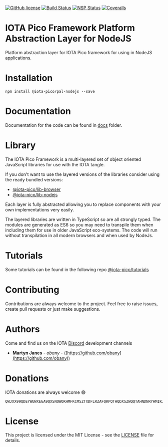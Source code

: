 [![GitHub license](https://img.shields.io/badge/license-MIT-blue.svg)](https://raw.githubusercontent.com/iota-pico/pal-nodejs/master/LICENSE) [![Build Status](https://travis-ci.org/iota-pico/pal-nodejs.svg?branch=master)](https://travis-ci.org/iota-pico/pal-nodejs) [![NSP Status](https://nodesecurity.io/orgs/iota-pico/projects/a5fc4b22-6a67-4911-80d4-fc3ca4bbe45d/badge)](https://nodesecurity.io/orgs/iota-pico/projects/a5fc4b22-6a67-4911-80d4-fc3ca4bbe45d)
[![Coveralls](https://img.shields.io/coveralls/iota-pico/pal-nodejs.svg)](https://coveralls.io/github/iota-pico/pal-nodejs)

# IOTA Pico Framework Platform Abstraction Layer for NodeJS

Platform abstraction layer for IOTA Pico framework for using in NodeJS applications.

# Installation

```shell
npm install @iota-pico/pal-nodejs --save
```

# Documentation

Documentation for the code can be found in [docs](./docs/README.md) folder.

# Library

The IOTA Pico Framework is a multi-layered set of object oriented JavaScript libraries for use with the IOTA tangle.

If you don't want to use the layered versions of the libraries consider using the  ready bundled versions:
* [@iota-pico/lib-browser](https://github.com/iota-pico/lib-browser)
* [@iota-pico/lib-nodejs](https://github.com/iota-pico/lib-nodejs)

Each layer is fully abstracted allowing you to replace components with your own implementations very easily.

The layered libraries are written in TypeScript so are all strongly typed. The modules are generated as ES6 so you may need to transpile them when including them for use in older JavaScript eco-systems. The code will run without transpilation in all modern browsers and when used by NodeJs.

# Tutorials

Some tutorials can be found in the following repo [@iota-pico/tutorials](https://github.com/iota-pico/tutorials)

# Contributing

Contributions are always welcome to the project. Feel free to raise issues, create pull requests or just make suggestions.

# Authors

Come and find us on the IOTA [Discord](https://discordapp.com/invite/fNGZXvh) development channels

* **Martyn Janes** - *obany* - ([https://github.com/obany](https://github.com/obany))

# Donations

IOTA donations are always welcome :smile:
```shell
QWJXX99QDEYWUWXEGA9QXSNOWOKHMFKCMSZTXDFLRZAFQRPQTHQDXSZWQQTAHNDNRYHMIKJYWQLKTFHBWSAOJDHAMB
```

# License

This project is licensed under the MIT License - see the [LICENSE](./LICENSE) file for details.
